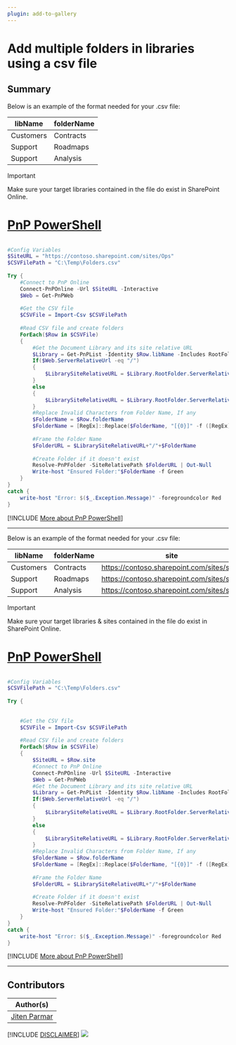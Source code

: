 ```yaml
---
plugin: add-to-gallery
---
```


# Add multiple folders in libraries using a csv file

## Summary

Below is an example of the format needed for your .csv file:

| libName | folderName |
| --------| ---------- |
| Customers | Contracts |
| Support | Roadmaps |
| Support | Analysis |
 
> [!important]
> Make sure your target libraries contained in the file do exist in SharePoint Online.


# [PnP PowerShell](#tab/pnpps)
```powershell

#Config Variables
$SiteURL = "https://contoso.sharepoint.com/sites/Ops"
$CSVFilePath = "C:\Temp\Folders.csv"
 
Try {
    #Connect to PnP Online
    Connect-PnPOnline -Url $SiteURL -Interactive
    $Web = Get-PnPWeb
 
    #Get the CSV file
    $CSVFile = Import-Csv $CSVFilePath
  
    #Read CSV file and create folders
    ForEach($Row in $CSVFile)
    {
        #Get the Document Library and its site relative URL
        $Library = Get-PnPList -Identity $Row.libName -Includes RootFolder
        If($Web.ServerRelativeUrl -eq "/")
        {
            $LibrarySiteRelativeURL = $Library.RootFolder.ServerRelativeUrl
        }
        else
        {
            $LibrarySiteRelativeURL = $Library.RootFolder.ServerRelativeUrl.Replace($Web.ServerRelativeUrl,'')
        }
        #Replace Invalid Characters from Folder Name, If any
        $FolderName = $Row.folderName
        $FolderName = [RegEx]::Replace($FolderName, "[{0}]" -f ([RegEx]::Escape([String]'\"*:<>?/\|')), '_')
 
        #Frame the Folder Name
        $FolderURL = $LibrarySiteRelativeURL+"/"+$FolderName
 
        #Create Folder if it doesn't exist
        Resolve-PnPFolder -SiteRelativePath $FolderURL | Out-Null
        Write-host "Ensured Folder:"$FolderName -f Green
    }
}
catch {
    write-host "Error: $($_.Exception.Message)" -foregroundcolor Red
}

```
[!INCLUDE [More about PnP PowerShell](../../docfx/includes/MORE-PNPPS.md)]
***


Below is an example of the format needed for your .csv file:

| libName | folderName | site |
| --------| ---------- | ---- |
| Customers | Contracts | https://contoso.sharepoint.com/sites/site1 |
| Support | Roadmaps |  https://contoso.sharepoint.com/sites/site2 |
| Support | Analysis | https://contoso.sharepoint.com/sites/site2 |

> [!important]
> Make sure your target libraries & sites contained in the file do exist in SharePoint Online.
 

 # [PnP PowerShell](#tab/pnpps2)
```powershell

#Config Variables
$CSVFilePath = "C:\Temp\Folders.csv"
 
Try {
    
 
    #Get the CSV file
    $CSVFile = Import-Csv $CSVFilePath
  
    #Read CSV file and create folders
    ForEach($Row in $CSVFile)
    {
        $SiteURL = $Row.site
        #Connect to PnP Online
        Connect-PnPOnline -Url $SiteURL -Interactive
        $Web = Get-PnPWeb
        #Get the Document Library and its site relative URL
        $Library = Get-PnPList -Identity $Row.libName -Includes RootFolder
        If($Web.ServerRelativeUrl -eq "/")
        {
            $LibrarySiteRelativeURL = $Library.RootFolder.ServerRelativeUrl
        }
        else
        {
            $LibrarySiteRelativeURL = $Library.RootFolder.ServerRelativeUrl.Replace($Web.ServerRelativeUrl,'')
        }
        #Replace Invalid Characters from Folder Name, If any
        $FolderName = $Row.folderName
        $FolderName = [RegEx]::Replace($FolderName, "[{0}]" -f ([RegEx]::Escape([String]'\"*:<>?/\|')), '_')
 
        #Frame the Folder Name
        $FolderURL = $LibrarySiteRelativeURL+"/"+$FolderName
 
        #Create Folder if it doesn't exist
        Resolve-PnPFolder -SiteRelativePath $FolderURL | Out-Null
        Write-host "Ensured Folder:"$FolderName -f Green
    }
}
catch {
    write-host "Error: $($_.Exception.Message)" -foregroundcolor Red
}

```
[!INCLUDE [More about PnP PowerShell](../../docfx/includes/MORE-PNPPS.md)]
***

## Contributors

| Author(s) |
|-----------|
| [Jiten Parmar](https://github.com/jitenparmar) |

[!INCLUDE [DISCLAIMER](../../docfx/includes/DISCLAIMER.md)]
<img src="https://pnptelemetry.azurewebsites.net/script-samples/scripts/spo-add-multiple-folders-in-libraries-using-csv-file" aria-hidden="true" />
